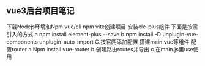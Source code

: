 ## vue3后台项目笔记
下载Nodejs环境和Npm vue/cli
npm vite创建项目
安装ele-plus组件 下面是按需引入的方式
    a.npm install element-plus --save
    b.npm install -D unplugin-vue-components unplugin-auto-import
    C.按官网添加配置
搭建main.vue等组件
配置router
    a.Npm install vue-router
    b.创建路由routes并导出
    c.在main.js里use使用
